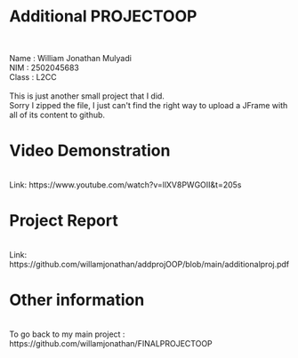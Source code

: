 <h1> Additional PROJECTOOP</h1><br>

Name : William Jonathan Mulyadi<br>
NIM : 2502045683<br>
Class : L2CC<br><br>
This is just another small project that I did.<br>
Sorry I zipped the file, I just can't find the right way to upload a JFrame with all of its content to github.<br>
<h1>Video Demonstration</h1><br>
Link: https://www.youtube.com/watch?v=llXV8PWGOII&t=205s<br>

<h1>Project Report</h1><br>
Link: https://github.com/willamjonathan/addprojOOP/blob/main/additionalproj.pdf <br>
<h1>Other information</h1><br>
To go back to my main project : <br>
https://github.com/willamjonathan/FINALPROJECTOOP
